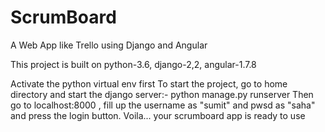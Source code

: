 # ScrumBoard
A Web App like Trello using Django and Angular

This project is built on python-3.6, django-2,2, angular-1.7.8

Activate the python virtual env first
To start the project, go to home directory and start the django server:- python manage.py runserver
Then go to localhost:8000 , fill up the username as "sumit" and pwsd as "saha" and press the login button.
Voila... your scrumboard app is ready to use
